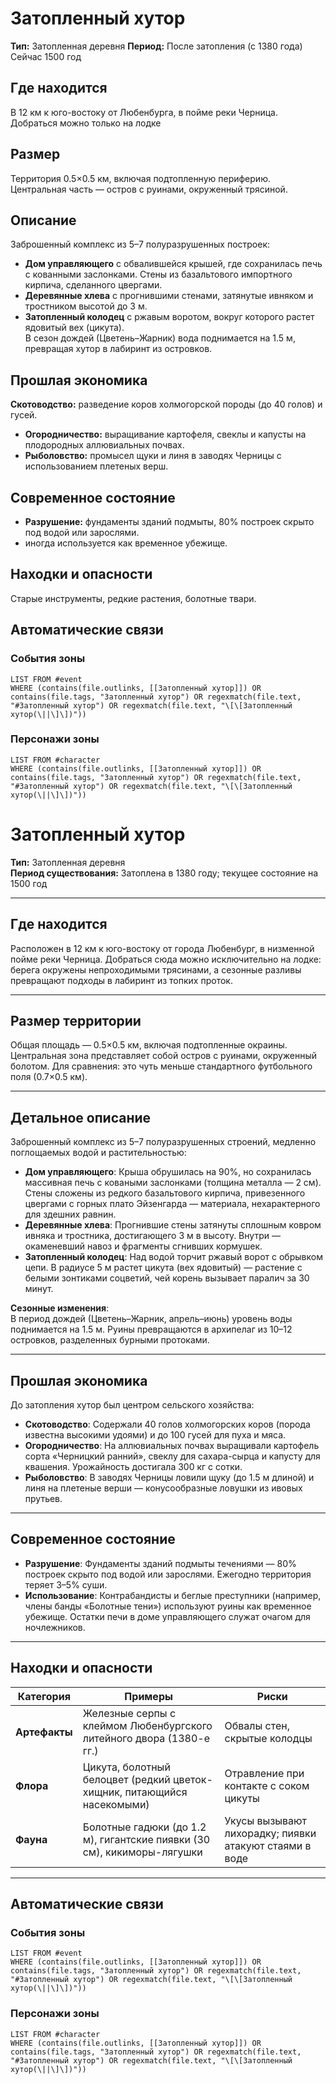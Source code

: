 ﻿---
created: 2025-08-04
name: Затопленный хутор
type: Затопленная деревня
tags: [deadzone, farm, location]
---

# Затопленный хутор

**Тип:** Затопленная деревня
**Период:** После затопления (с 1380 года) Сейчас 1500 год

## Где находится
В 12 км к юго-востоку от Любенбурга, в пойме реки Черница. Добраться можно только на лодке 

## Размер
Территория 0.5×0.5 км, включая подтопленную периферию. Центральная часть — остров с руинами, окруженный трясиной.  

## Описание
Заброшенный комплекс из 5–7 полуразрушенных построек:  
- **Дом управляющего** с обвалившейся крышей, где сохранилась печь с кованными заслонками.  Стены из базальтового импортного кирпича, сделанного цвергами.
- **Деревянные хлева** с прогнившими стенами, затянутые ивняком и тростником высотой до 3 м.  
- **Затопленный колодец** с ржавым воротом, вокруг которого растет ядовитый вех (цикута).  
В сезон дождей (Цветень–Жарник) вода поднимается на 1.5 м, превращая хутор в лабиринт из островков. 

## Прошлая экономика
 **Скотоводство:** разведение коров холмогорской породы (до 40 голов) и гусей.  
- **Огородничество:** выращивание картофеля, свеклы и капусты на плодородных аллювиальных почвах.  
- **Рыболовство:** промысел щуки и линя в заводях Черницы с использованием плетеных верш.

## Современное состояние
- **Разрушение:** фундаменты зданий подмыты, 80% построек скрыто под водой или зарослями.
- иногда используется как временное убежище.

## Находки и опасности
Старые инструменты, редкие растения, болотные твари.

## Автоматические связи
### События зоны
```dataview
LIST FROM #event
WHERE (contains(file.outlinks, [[Затопленный хутор]]) OR contains(file.tags, "Затопленный хутор") OR regexmatch(file.text, "#Затопленный хутор") OR regexmatch(file.text, "\[\[Затопленный хутор(\||\]\])"))
```

### Персонажи зоны
```dataview
LIST FROM #character
WHERE (contains(file.outlinks, [[Затопленный хутор]]) OR contains(file.tags, "Затопленный хутор") OR regexmatch(file.text, "#Затопленный хутор") OR regexmatch(file.text, "\[\[Затопленный хутор(\||\]\])"))
```




# Затопленный хутор  
**Тип:** Затопленная деревня  
**Период существования:** Затоплена в 1380 году; текущее состояние на 1500 год  

---

## **Где находится**  
Расположен в 12 км к юго-востоку от города Любенбург, в низменной пойме реки Черница. Добраться сюда можно исключительно на лодке: берега окружены непроходимыми трясинами, а сезонные разливы превращают подходы в лабиринт из топких проток.  

---

## **Размер территории**  
Общая площадь — 0.5×0.5 км, включая подтопленные окраины. Центральная зона представляет собой остров с руинами, окруженный болотом. Для сравнения: это чуть меньше стандартного футбольного поля (0.7×0.5 км).  

---

## **Детальное описание**  
Заброшенный комплекс из 5–7 полуразрушенных строений, медленно поглощаемых водой и растительностью:  
- **Дом управляющего**: Крыша обрушилась на 90%, но сохранилась массивная печь с коваными заслонками (толщина металла — 2 см). Стены сложены из редкого базальтового кирпича, привезенного цвергами с горных плато Эйзенгарда — материала, нехарактерного для здешних равнин.  
- **Деревянные хлева**: Прогнившие стены затянуты сплошным ковром ивняка и тростника, достигающего 3 м в высоту. Внутри — окаменевший навоз и фрагменты сгнивших кормушек.  
- **Затопленный колодец**: Над водой торчит ржавый ворот с обрывком цепи. В радиусе 5 м растет цикута (вех ядовитый) — растение с белыми зонтиками соцветий, чей корень вызывает паралич за 30 минут.  

**Сезонные изменения**:  
В период дождей (Цветень–Жарник, апрель–июнь) уровень воды поднимается на 1.5 м. Руины превращаются в архипелаг из 10–12 островков, разделенных бурными протоками.  

---

## **Прошлая экономика**  
До затопления хутор был центром сельского хозяйства:  
- **Скотоводство**: Содержали 40 голов холмогорских коров (порода известна высокими удоями) и до 100 гусей для пуха и мяса.  
- **Огородничество**: На аллювиальных почвах выращивали картофель сорта «Черницкий ранний», свеклу для сахара-сырца и капусту для квашения. Урожайность достигала 300 кг с сотки.  
- **Рыболовство**: В заводях Черницы ловили щуку (до 1.5 м длиной) и линя на плетеные верши — конусообразные ловушки из ивовых прутьев.  

---

## **Современное состояние**  
- **Разрушение**: Фундаменты зданий подмыты течениями — 80% построек скрыто под водой или зарослями. Ежегодно территория теряет 3–5% суши.  
- **Использование**: Контрабандисты и беглые преступники (например, члены банды «Болотные тени») используют руины как временное убежище. Остатки печи в доме управляющего служат очагом для ночлежников.  

---

## **Находки и опасности**  
| Категория     | Примеры                                                                 | Риски                                                  |
| ------------- | ----------------------------------------------------------------------- | ------------------------------------------------------ |
| **Артефакты** | Железные серпы с клеймом Любенбургского литейного двора (1380-е гг.)    | Обвалы стен, скрытые колодцы                           |
| **Флора**     | Цикута, болотный белоцвет (редкий цветок-хищник, питающийся насекомыми) | Отравление при контакте с соком цикуты                 |
| **Фауна**     | Болотные гадюки (до 1.2 м), гигантские пиявки (30 см), кикиморы-лягушки | Укусы вызывают лихорадку; пиявки атакуют стаями в воде |

---

## Автоматические связи  
### События зоны  
```dataview  
LIST FROM #event  
WHERE (contains(file.outlinks, [[Затопленный хутор]]) OR contains(file.tags, "Затопленный хутор") OR regexmatch(file.text, "#Затопленный хутор") OR regexmatch(file.text, "\[\[Затопленный хутор(\||\]\])"))  
```  

### Персонажи зоны  
```dataview  
LIST FROM #character  
WHERE (contains(file.outlinks, [[Затопленный хутор]]) OR contains(file.tags, "Затопленный хутор") OR regexmatch(file.text, "#Затопленный хутор") OR regexmatch(file.text, "\[\[Затопленный хутор(\||\]\])"))  
```

